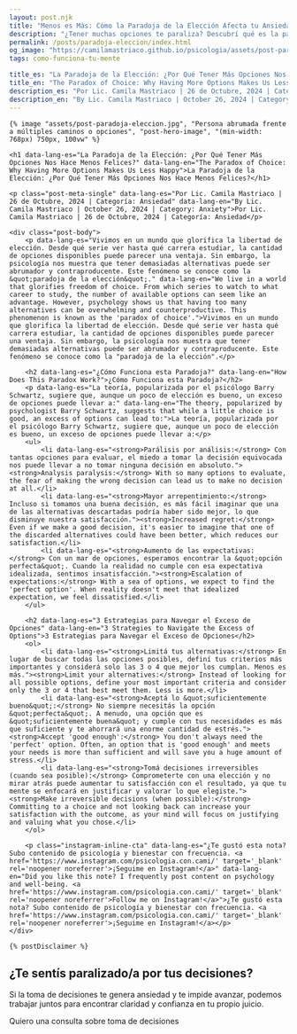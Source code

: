 ```yaml
---
layout: post.njk
title: "Menos es Más: Cómo la Paradoja de la Elección Afecta tu Ansiedad | Blog Camila Mastriaco"
description: "¿Tener muchas opciones te paraliza? Descubrí qué es la paradoja de la elección y por qué más alternativas pueden aumentar tu ansiedad en lugar de tu felicidad."
permalink: /posts/paradoja-eleccion/index.html
og_image: "https://camilamastriaco.github.io/psicologia/assets/post-paradoja-eleccion.jpg"
tags: como-funciona-tu-mente

title_es: "La Paradoja de la Elección: ¿Por Qué Tener Más Opciones Nos Hace Menos Felices?"
title_en: "The Paradox of Choice: Why Having More Options Makes Us Less Happy"
description_es: "Por Lic. Camila Mastriaco | 26 de Octubre, 2024 | Categoría: Ansiedad"
description_en: "By Lic. Camila Mastriaco | October 26, 2024 | Category: Anxiety"
---
```





    {% image "assets/post-paradoja-eleccion.jpg", "Persona abrumada frente a múltiples caminos o opciones", "post-hero-image", "(min-width: 768px) 750px, 100vw" %}
    
    <h1 data-lang-es="La Paradoja de la Elección: ¿Por Qué Tener Más Opciones Nos Hace Menos Felices?" data-lang-en="The Paradox of Choice: Why Having More Options Makes Us Less Happy">La Paradoja de la Elección: ¿Por Qué Tener Más Opciones Nos Hace Menos Felices?</h1>
<div id="share-buttons-container"></div>

    <p class="post-meta-single" data-lang-es="Por Lic. Camila Mastriaco | 26 de Octubre, 2024 | Categoría: Ansiedad" data-lang-en="By Lic. Camila Mastriaco | October 26, 2024 | Category: Anxiety">Por Lic. Camila Mastriaco | 26 de Octubre, 2024 | Categoría: Ansiedad</p>
    
    <div class="post-body">
        <p data-lang-es="Vivimos en un mundo que glorifica la libertad de elección. Desde qué serie ver hasta qué carrera estudiar, la cantidad de opciones disponibles puede parecer una ventaja. Sin embargo, la psicología nos muestra que tener demasiadas alternativas puede ser abrumador y contraproducente. Este fenómeno se conoce como la &quot;paradoja de la elección&quot;." data-lang-en="We live in a world that glorifies freedom of choice. From which series to watch to what career to study, the number of available options can seem like an advantage. However, psychology shows us that having too many alternatives can be overwhelming and counterproductive. This phenomenon is known as the 'paradox of choice'.">Vivimos en un mundo que glorifica la libertad de elección. Desde qué serie ver hasta qué carrera estudiar, la cantidad de opciones disponibles puede parecer una ventaja. Sin embargo, la psicología nos muestra que tener demasiadas alternativas puede ser abrumador y contraproducente. Este fenómeno se conoce como la "paradoja de la elección".</p>

        <h2 data-lang-es="¿Cómo Funciona esta Paradoja?" data-lang-en="How Does This Paradox Work?">¿Cómo Funciona esta Paradoja?</h2>
        <p data-lang-es="La teoría, popularizada por el psicólogo Barry Schwartz, sugiere que, aunque un poco de elección es bueno, un exceso de opciones puede llevar a:" data-lang-en="The theory, popularized by psychologist Barry Schwartz, suggests that while a little choice is good, an excess of options can lead to:">La teoría, popularizada por el psicólogo Barry Schwartz, sugiere que, aunque un poco de elección es bueno, un exceso de opciones puede llevar a:</p>
        <ul>
            <li data-lang-es="<strong>Parálisis por análisis:</strong> Con tantas opciones para evaluar, el miedo a tomar la decisión equivocada nos puede llevar a no tomar ninguna decisión en absoluto."><strong>Analysis paralysis:</strong> With so many options to evaluate, the fear of making the wrong decision can lead us to make no decision at all.</li>
            <li data-lang-es="<strong>Mayor arrepentimiento:</strong> Incluso si tomamos una buena decisión, es más fácil imaginar que una de las alternativas descartadas podría haber sido mejor, lo que disminuye nuestra satisfacción."><strong>Increased regret:</strong> Even if we make a good decision, it's easier to imagine that one of the discarded alternatives could have been better, which reduces our satisfaction.</li>
            <li data-lang-es="<strong>Aumento de las expectativas:</strong> Con un mar de opciones, esperamos encontrar la &quot;opción perfecta&quot;. Cuando la realidad no cumple con esa expectativa idealizada, sentimos insatisfacción."><strong>Escalation of expectations:</strong> With a sea of options, we expect to find the 'perfect option'. When reality doesn't meet that idealized expectation, we feel dissatisfied.</li>
        </ul>

        <h2 data-lang-es="3 Estrategias para Navegar el Exceso de Opciones" data-lang-en="3 Strategies to Navigate the Excess of Options">3 Estrategias para Navegar el Exceso de Opciones</h2>
        <ol>
            <li data-lang-es="<strong>Limitá tus alternativas:</strong> En lugar de buscar todas las opciones posibles, definí tus criterios más importantes y considerá solo las 3 o 4 que mejor los cumplan. Menos es más."><strong>Limit your alternatives:</strong> Instead of looking for all possible options, define your most important criteria and consider only the 3 or 4 that best meet them. Less is more.</li>
            <li data-lang-es="<strong>Aceptá lo &quot;suficientemente bueno&quot;:</strong> No siempre necesitás la opción &quot;perfecta&quot;. A menudo, una opción que es &quot;suficientemente buena&quot; y cumple con tus necesidades es más que suficiente y te ahorrará una enorme cantidad de estrés."><strong>Accept 'good enough':</strong> You don't always need the 'perfect' option. Often, an option that is 'good enough' and meets your needs is more than sufficient and will save you a huge amount of stress.</li>
            <li data-lang-es="<strong>Tomá decisiones irreversibles (cuando sea posible):</strong> Comprometerte con una elección y no mirar atrás puede aumentar tu satisfacción con el resultado, ya que tu mente se enfocará en justificar y valorar lo que elegiste."><strong>Make irreversible decisions (when possible):</strong> Committing to a choice and not looking back can increase your satisfaction with the outcome, as your mind will focus on justifying and valuing what you chose.</li>
        </ol>
        
        <p class="instagram-inline-cta" data-lang-es="¿Te gustó esta nota? Subo contenido de psicología y bienestar con frecuencia. <a href='https://www.instagram.com/psicologia.con.cami/' target='_blank' rel='noopener noreferrer'>¡Seguime en Instagram!</a>" data-lang-en="Did you like this note? I frequently post content on psychology and well-being. <a href='https://www.instagram.com/psicologia.con.cami/' target='_blank' rel='noopener noreferrer'>Follow me on Instagram!</a>">¿Te gustó esta nota? Subo contenido de psicología y bienestar con frecuencia. <a href='https://www.instagram.com/psicologia.con.cami/' target='_blank' rel='noopener noreferrer'>¡Seguime en Instagram!</a></p>
    </div>
    
    {% postDisclaimer %}

<section id="cta-post" class="no-padding-bottom" class="animate-on-scroll">
        <h2 data-lang-es="¿Te sentís paralizado/a por tus decisiones?" data-lang-en="Feeling paralyzed by your decisions?">¿Te sentís paralizado/a por tus decisiones?</h2>
        <p data-lang-es="Si la toma de decisiones te genera ansiedad y te impide avanzar, podemos trabajar juntos para encontrar claridad y confianza en tu propio juicio." data-lang-en="If decision-making causes you anxiety and prevents you from moving forward, we can work together to find clarity and confidence in your own judgment.">Si la toma de decisiones te genera ansiedad y te impide avanzar, podemos trabajar juntos para encontrar claridad y confianza en tu propio juicio.</p>
        <a 
            class="btn whatsapp-trigger" 
            data-location="post_paradoja_cta" 
            target="_blank" 
            rel="noopener noreferrer" 
            data-lang-es="Quiero una consulta sobre toma de decisiones" 
            data-lang-en="I want a consultation about decision-making" 
            data-whatsapp-es="Hola Camila, leí tu nota sobre la paradoja de la elección y quisiera consultarte sobre las sesiones." 
            data-whatsapp-en="Hi Camila, I read your note about the paradox of choice and would like to ask about the sessions." 
        >Quiero una consulta sobre toma de decisiones</a>
    </section>